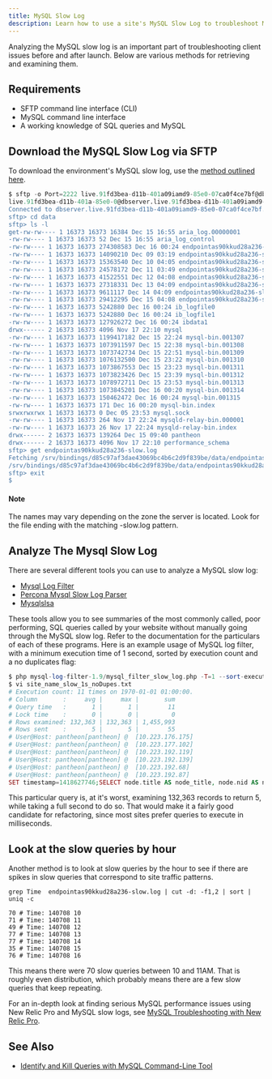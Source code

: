 ```yaml
---
title: MySQL Slow Log
description: Learn how to use a site's MySQL Slow Log to troubleshoot MySQL and identify serious performance issues.
---
```

Analyzing the MySQL slow log is an important part of troubleshooting client issues before and after launch. Below are various methods for retrieving and examining them.

## Requirements

- SFTP command line interface (CLI)
- MySQL command line interface
- A working knowledge of SQL queries and MySQL

## Download the MySQL Slow Log via SFTP

To download the environment's MySQL slow log, use the [method outlined here](/docs/logs#download-mysql-slow-query-log).

```sql
$ sftp -o Port=2222 live.91fd3bea-d11b-401a09iamd9-85e0-07ca0f4ce7bf@dbserver.live.91fd3bea-d11b-401a09iamd9-85e0-07ca0f4ce7bf.drush.in  
live.91fd3bea-d11b-401a-85e0-0@dbserver.live.91fd3bea-d11b-401a09iamd9-85e0-07ca0f4ce7bf.drush.in's password:
Connected to dbserver.live.91fd3bea-d11b-401a09iamd9-85e0-07ca0f4ce7bf.drush.in.  
sftp> cd data  
sftp> ls -l  
get-rw-rw---- 1 16373 16373 16384 Dec 15 16:55 aria_log.00000001  
-rw-rw---- 1 16373 16373 52 Dec 15 16:55 aria_log_control  
-rw-rw---- 1 16373 16373 274308583 Dec 16 00:24 endpointas90kkud28a236-slow.log  
-rw-rw---- 1 16373 16373 14090210 Dec 09 03:19 endpointas90kkud28a236-slow.log-20141209.gz  
-rw-rw---- 1 16373 16373 15363540 Dec 10 04:05 endpointas90kkud28a236-slow.log-20141210.gz  
-rw-rw---- 1 16373 16373 24578172 Dec 11 03:49 endpointas90kkud28a236-slow.log-20141211.gz  
-rw-rw---- 1 16373 16373 41522551 Dec 12 04:08 endpointas90kkud28a236-slow.log-20141212.gz  
-rw-rw---- 1 16373 16373 27318331 Dec 13 04:09 endpointas90kkud28a236-slow.log-20141213.gz  
-rw-rw---- 1 16373 16373 9611117 Dec 14 04:09 endpointas90kkud28a236-slow.log-20141214.gz  
-rw-rw---- 1 16373 16373 29412295 Dec 15 04:08 endpointas90kkud28a236-slow.log-20141215.gz  
-rw-rw---- 1 16373 16373 5242880 Dec 16 00:24 ib_logfile0  
-rw-rw---- 1 16373 16373 5242880 Dec 16 00:24 ib_logfile1  
-rw-rw---- 1 16373 16373 127926272 Dec 16 00:24 ibdata1  
drwx------ 2 16373 16373 4096 Nov 17 22:10 mysql  
-rw-rw---- 1 16373 16373 1199417182 Dec 15 22:24 mysql-bin.001307  
-rw-rw---- 1 16373 16373 1073911597 Dec 15 22:38 mysql-bin.001308  
-rw-rw---- 1 16373 16373 1073742734 Dec 15 22:51 mysql-bin.001309  
-rw-rw---- 1 16373 16373 1076132500 Dec 15 23:22 mysql-bin.001310  
-rw-rw---- 1 16373 16373 1073867553 Dec 15 23:23 mysql-bin.001311  
-rw-rw---- 1 16373 16373 1073823426 Dec 15 23:39 mysql-bin.001312  
-rw-rw---- 1 16373 16373 1078972711 Dec 15 23:53 mysql-bin.001313  
-rw-rw---- 1 16373 16373 1073845201 Dec 16 00:20 mysql-bin.001314  
-rw-rw---- 1 16373 16373 150462472 Dec 16 00:24 mysql-bin.001315  
-rw-rw---- 1 16373 16373 171 Dec 16 00:20 mysql-bin.index  
srwxrwxrwx 1 16373 16373 0 Dec 05 23:53 mysql.sock  
-rw-rw---- 1 16373 16373 264 Nov 17 22:24 mysqld-relay-bin.000001  
-rw-rw---- 1 16373 16373 26 Nov 17 22:24 mysqld-relay-bin.index  
drwx------ 2 16373 16373 139264 Dec 15 09:40 pantheon  
drwx------ 2 16373 16373 4096 Nov 17 22:10 performance_schema  
sftp> get endpointas90kkud28a236-slow.log  
Fetching /srv/bindings/d85c97af3dae43069bc4b6c2d9f839be/data/endpointas90kkud28a236-slow.log to endpointas90kkud28a236-slow.log  
/srv/bindings/d85c97af3dae43069bc4b6c2d9f839be/data/endpointas90kkud28a236-slow.log 100% 262MB 712.5KB/s 06:16
sftp> exit  
$  
```

<div class="alert alert-info" role="alert">
<h4>Note</h4>
The names may vary depending on the zone the server is located. Look for the file ending with the matching -slow.log pattern.</div>

## Analyze The Mysql Slow Log

There are several different tools you can use to analyze a MySQL slow log:

- <a href="https://code.google.com/p/mysql-log-filter/">Mysql Log Filter</a>  
- <a href="https://www.percona.com/doc/percona-server/5.6/diagnostics/slow_extended.html">Percona Mysql Slow Log Parser</a>  
- <a href="http://www.hackmysql.com/mysqlsla">Mysqlslsa</a>  

These tools allow you to see summaries of the most commonly called, poor performing, SQL queries called by your website without manually going through the MySQL slow log. Refer to the documentation for the particulars of each of these programs. Here is an example usage of MySQL log filter, with a minimum execution time of 1 second, sorted by execution count and a no duplicates flag:

```php
$ php mysql-log-filter-1.9/mysql_filter_slow_log.php -T=1 --sort-execution-count --no-duplicates endpointas90kkud28a236-slow.log > site_name_slow_1s_noDupes.txt  
$ vi site_name_slow_1s_noDupes.txt
# Execution count: 11 times on 1970-01-01 01:00:00.  
# Column       :     avg |     max |       sum  
# Query time   :       1 |       1 |        11  
# Lock time    :       0 |       0 |         0  
# Rows examined: 132,363 | 132,363 | 1,455,993  
# Rows sent    :       5 |       5 |        55
# User@Host: pantheon[pantheon] @  [10.223.176.175]  
# User@Host: pantheon[pantheon] @  [10.223.177.102]  
# User@Host: pantheon[pantheon] @  [10.223.192.119]  
# User@Host: pantheon[pantheon] @  [10.223.192.139]  
# User@Host: pantheon[pantheon] @  [10.223.192.68]  
# User@Host: pantheon[pantheon] @  [10.223.192.87]  
SET timestamp=1418627746;SELECT node.title AS node_title, node.nid AS nid, node_counter.totalcount AS node_counter_totalcount, ga_stats_count_pageviews_today.count AS ga_stats_count_pageviews_today_countFROM node nodeLEFT JOIN node_counter node_counter ON node.nid = node_counter.nidLEFT OUTER JOIN ga_stats_count ga_stats_count_pageviews_today ON node.nid = ga_stats_count_pageviews_today.nid AND (ga_stats_count_pageviews_today.metric='pageviews' AND ga_stats_count_pageviews_today.timeframe='today') WHERE (( (node.status = '1') AND (node.type IN  ('story')) )) ORDER BY ga_stats_count_pageviews_today_count DESC LIMIT 5 OFFSET 0;  
```
This particular query is, at it's worst, examining 132,363 records to return 5, while taking a full second to do so. That would make it a fairly good candidate for refactoring, since most sites prefer queries to execute in milliseconds.

## Look at the slow queries by hour

Another method is to look at slow queries by the hour to see if there are spikes in slow queries that correspond to site traffic patterns.

    grep Time  endpointas90kkud28a236-slow.log | cut -d: -f1,2 | sort | uniq -c  

    70 # Time: 140708 10  
    71 # Time: 140708 11  
    49 # Time: 140708 12  
    77 # Time: 140708 13  
    77 # Time: 140708 14  
    35 # Time: 140708 15  
    76 # Time: 140708 16  

This means there were 70 slow queries between 10 and 11AM. That is roughly even distribution, which probably means there are a few slow queries that keep repeating.

For an in-depth look at finding serious MySQL performance issues using New Relic Pro and MySQL slow logs, see [MySQL Troubleshooting with New Relic Pro](/docs/mysql-troubleshooting-with-new-relic-pro/).

## See Also
- [Identify and Kill Queries with MySQL Command-Line Tool](/docs/kill-mysql-queries)
